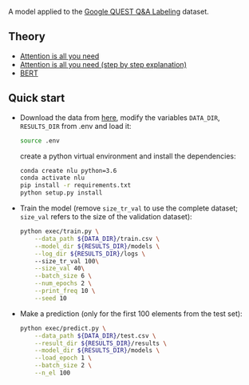 A model applied to the [Google QUEST Q&A Labeling](https://www.kaggle.com/c/google-quest-challenge) dataset.

## Theory

- [Attention is all you need](https://arxiv.org/pdf/1706.03762.pdf)
- [Attention is all you need (step by step explanation)](https://nlp.seas.harvard.edu/2018/04/03/attention.html)
- [BERT](https://arxiv.org/pdf/1810.04805.pdf)

## Quick start

- Download the data from [here](https://www.kaggle.com/c/google-quest-challenge/overview), modify the 
  variables `DATA_DIR`, `RESULTS_DIR` from .env and load it:  
    ```bash
    source .env
    ```
    create a python virtual environment and install the dependencies:
    ```bash 
    conda create nlu python=3.6
    conda activate nlu 
    pip install -r requirements.txt
    python setup.py install
    ```

- Train the model (remove `size_tr_val` to use the complete dataset; `size_val` refers to the size of the validation
 dataset): 
    ```bash 
    python exec/train.py \
        --data_path ${DATA_DIR}/train.csv \
        --model_dir ${RESULTS_DIR}/models \
        --log_dir ${RESULTS_DIR}/logs \            
        --size_tr_val 100\
        --size_val 40\
        --batch_size 6 \
        --num_epochs 2 \
        --print_freq 10 \
        --seed 10
    ```

- Make a prediction (only for the first 100 elements from the test set):
    ```bash 
    python exec/predict.py \
        --data_path ${DATA_DIR}/test.csv \
        --result_dir ${RESULTS_DIR}/results \
        --model_dir ${RESULTS_DIR}/models \
        --load_epoch 1 \
        --batch_size 2 \
        --n_el 100
    ```

